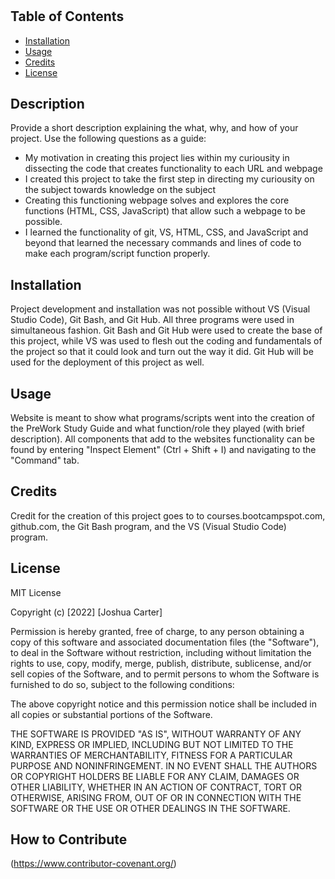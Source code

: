 # <PreWork Study Guide for Bootcamp>

## Table of Contents

- [Installation](#installation)
- [Usage](#usage)
- [Credits](#credits)
- [License](#license)

## Description

Provide a short description explaining the what, why, and how of your project. Use the following questions as a guide:

- My motivation in creating this project lies within my curiousity in dissecting the code that creates functionality to each URL and webpage
- I created this project to take the first step in directing my curiousity on the subject towards knowledge on the subject
- Creating this functioning webpage solves and explores the core functions (HTML, CSS, JavaScript) that allow such a webpage to be possible.
- I learned the functionality of git, VS, HTML, CSS, and JavaScript and beyond that learned the necessary commands and lines of code to make each program/script function properly. 

## Installation

Project development and installation was not possible without VS (Visual Studio Code), Git Bash, and Git Hub. All three programs were used in simultaneous fashion. Git Bash and Git Hub were used to create the base of this project, while VS was used to flesh out the coding and fundamentals of the project so that it could look and turn out the way it did. Git Hub will be used for the deployment of this project as well.

## Usage

Website is meant to show what programs/scripts went into the creation of the PreWork Study Guide and what function/role they played (with brief description). All components that add to the websites functionality can be found by entering "Inspect Element" (Ctrl + Shift + I) and navigating to the "Command" tab.

## Credits

Credit for the creation of this project goes to to courses.bootcampspot.com, github.com, the Git Bash program, and the VS (Visual Studio Code) program.

## License

MIT License

Copyright (c) [2022] [Joshua Carter]

Permission is hereby granted, free of charge, to any person obtaining a copy
of this software and associated documentation files (the "Software"), to deal
in the Software without restriction, including without limitation the rights
to use, copy, modify, merge, publish, distribute, sublicense, and/or sell
copies of the Software, and to permit persons to whom the Software is
furnished to do so, subject to the following conditions:

The above copyright notice and this permission notice shall be included in all
copies or substantial portions of the Software.

THE SOFTWARE IS PROVIDED "AS IS", WITHOUT WARRANTY OF ANY KIND, EXPRESS OR
IMPLIED, INCLUDING BUT NOT LIMITED TO THE WARRANTIES OF MERCHANTABILITY,
FITNESS FOR A PARTICULAR PURPOSE AND NONINFRINGEMENT. IN NO EVENT SHALL THE
AUTHORS OR COPYRIGHT HOLDERS BE LIABLE FOR ANY CLAIM, DAMAGES OR OTHER
LIABILITY, WHETHER IN AN ACTION OF CONTRACT, TORT OR OTHERWISE, ARISING FROM,
OUT OF OR IN CONNECTION WITH THE SOFTWARE OR THE USE OR OTHER DEALINGS IN THE
SOFTWARE.

## How to Contribute
(https://www.contributor-covenant.org/)
